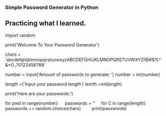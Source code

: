 <h3>Simple Password Generator in Python</h3>

<h2>Practicing what I learned.</h2>

import random

print('Welcome To Your Password Generator')

chars = 'abcdefghijklmnopqrstuvwxyzABCDEFGHIJKLMNOPQRSTUVWXYZ!@#$%^&*().,?0123456789'

number = input('Amount of passwords to generate: ')
number = int(number)

length =('Input your password length')
lenrth =int(length)

print('Here are your passwords:')

for pwd in range(number):
    passwords = ''
    for C in range(length):
        passwords += random.choice(chars)
        print(passwords)

        
